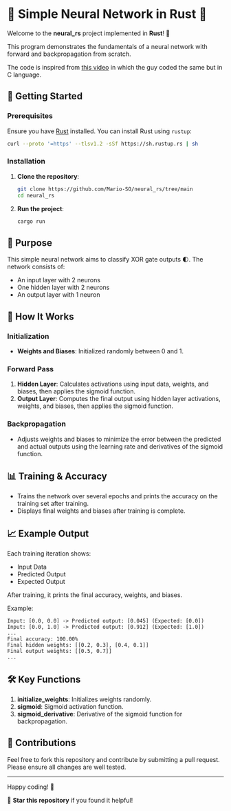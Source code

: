 # 🧠 Simple Neural Network in Rust 🤖

Welcome to the **neural_rs** project implemented in **Rust**! 🦀 

This program demonstrates the fundamentals of a neural network with forward and backpropagation from scratch.

The code is inspired from [this video](https://www.youtube.com/watch?v=LA4I3cWkp1E) in which the guy coded the same but in C language.

## 🚀 Getting Started

### Prerequisites

Ensure you have [Rust](https://www.rust-lang.org/) installed. You can install Rust using `rustup`:

```sh
curl --proto '=https' --tlsv1.2 -sSf https://sh.rustup.rs | sh
```

### Installation

1. **Clone the repository**:
    ```sh
    git clone https://github.com/Mario-SO/neural_rs/tree/main
    cd neural_rs
    ```

2. **Run the project**:
    ```sh
    cargo run
    ```

## 🎯 Purpose

This simple neural network aims to classify XOR gate outputs 🌓. The network consists of:
-  An input layer with 2 neurons
-  One hidden layer with 2 neurons
-  An output layer with 1 neuron

## 📝 How It Works

### Initialization

-  **Weights and Biases**: Initialized randomly between 0 and 1. 

### Forward Pass

1. **Hidden Layer**: Calculates activations using input data, weights, and biases, then applies the sigmoid function.
2. **Output Layer**: Computes the final output using hidden layer activations, weights, and biases, then applies the sigmoid function.

### Backpropagation

-  Adjusts weights and biases to minimize the error between the predicted and actual outputs using the learning rate and derivatives of the sigmoid function.

## 📊 Training & Accuracy

-  Trains the network over several epochs and prints the accuracy on the training set after training.
-  Displays final weights and biases after training is complete.

## 📈 Example Output

Each training iteration shows:
-  Input Data
-  Predicted Output
-  Expected Output

After training, it prints the final accuracy, weights, and biases.

Example:
```
Input: [0.0, 0.0] -> Predicted output: [0.045] (Expected: [0.0])
Input: [0.0, 1.0] -> Predicted output: [0.912] (Expected: [1.0])
...
Final accuracy: 100.00%
Final hidden weights: [[0.2, 0.3], [0.4, 0.1]]
Final output weights: [[0.5, 0.7]]
...
```

## 🛠️ Key Functions

1. **initialize_weights**: Initializes weights randomly.
2. **sigmoid**: Sigmoid activation function.
3. **sigmoid_derivative**: Derivative of the sigmoid function for backpropagation.

## 🤝 Contributions

Feel free to fork this repository and contribute by submitting a pull request. Please ensure all changes are well tested.

---

Happy coding! 🎉

🌟 **Star this repository** if you found it helpful!